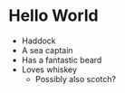 # Hello World

* Haddock
 * A sea captain
 * Has a fantastic beard
 * Loves whiskey
   * Possibly also scotch?
